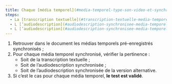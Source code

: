 ```yaml
---
title: Chaque [média temporel](#media-temporel-type-son-video-et-synchronise) synchronisé pré-enregistré vérifie-t-il une de ces conditions (hors cas particuliers) ?
steps:
  - La [transcription textuelle](#transcription-textuelle-media-temporel) est pertinente ;
  - L [’audiodescription](#audiodescription-synchronisee-media-temporel) synchronisée est pertinente ;
  - L [’audiodescription](#audiodescription-synchronisee-media-temporel) synchronisée de la version alternative est pertinente.
---
```


1. Retrouver dans le document les médias temporels pré-enregistrés synchronisés ;
2. Pour chaque média temporel synchronisé, vérifier la pertinence :
   - Soit de la transcription textuelle ;
   - Soit de l’audiodescription synchronisée ;
   - Soit de l’audiodescription synchronisée de la version alternative.
3. Si c’est le cas pour chaque média temporel, **le test est validé**.

